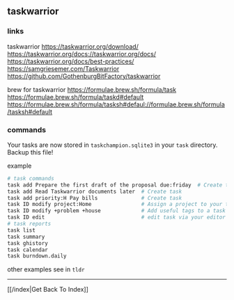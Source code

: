 ## taskwarrior

### links

taskwarrior
https://taskwarrior.org/download/
https://taskwarrior.org/docs://taskwarrior.org/docs/
https://taskwarrior.org/docs/best-practices/
https://samgriesemer.com/Taskwarrior
https://github.com/GothenburgBitFactory/taskwarrior

brew for taskwarrior
https://formulae.brew.sh/formula/task
https://formulae.brew.sh/formula/taskd#default
https://formulae.brew.sh/formula/tasksh#defaul://formulae.brew.sh/formula/tasksh#default

### commands

Your tasks are now stored in `taskchampion.sqlite3` in your `task` directory. Backup this file!

example
```bash
# task commands
task add Prepare the first draft of the proposal due:friday  # Create task
task add Read Taskwarrior documents later  # Create task
task add priority:H Pay bills              # Create task
task ID modify project:Home                # Assign a project to your tasks if possible
task ID modify +problem +house             # Add useful tags to a task
task ID edit                               # edit task via your editor
# task reports
task list
task summary
task ghistory
task calendar
task burndown.daily
```



other examples see in `tldr`

---

[[/index|Get Back To Index]]
